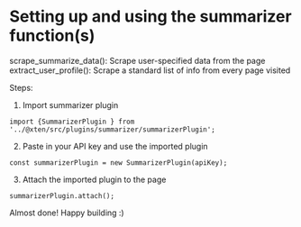 # Setting up and using the summarizer function(s)

scrape_summarize_data(): Scrape user-specified data from the page
extract_user_profile(): Scrape a standard list of info from every page visited

Steps:
  1. Import summarizer plugin
  ```
  import {SummarizerPlugin } from '../@xten/src/plugins/summarizer/summarizerPlugin';
  ```
  
  2. Paste in your API key and use the imported plugin
  ```
  const summarizerPlugin = new SummarizerPlugin(apiKey);
  ```
  
  3. Attach the imported plugin to the page
  ```
  summarizerPlugin.attach();
  ```
  
  Almost done! Happy building :)
